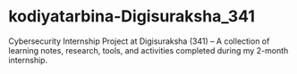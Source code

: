 # kodiyatarbina-Digisuraksha_341
Cybersecurity Internship Project at Digisuraksha (341) – A collection of learning notes, research, tools, and activities completed during my 2-month internship.
